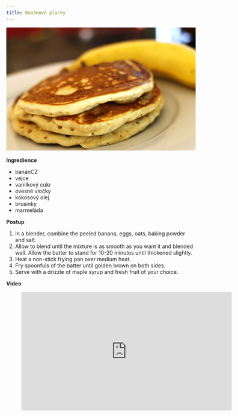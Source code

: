 ```yaml
---
title: Banánové placky
---
```


![bananove livance](./images/bananoveLivance.jpg)

**Ingredience**

- banánCZ
- vejce
- vanilkový cukr
- ovesné vločky
- kokosový olej
- brusinky
- marmeláda

**Postup**

1. In a blender, combine the peeled banana, eggs, oats, baking powder and salt.
2. Allow to blend until the mixture is as smooth as you want it and blended well. Allow the batter to stand for 10-20 minutes until thickened slightly.
3. Heat a non-stick frying pan over medium heat.
4. Fry spoonfuls of the batter until golden brown on both sides.
5. Serve with a drizzle of maple syrup and fresh fruit of your choice.

**Video**

<figure class="video_container">
  <iframe width="560" height="315" src="https://www.youtube.com/embed/-DI0Nr3wPQA" frameborder="0" allow="accelerometer; autoplay; encrypted-media; gyroscope; picture-in-picture" allowfullscreen></iframe>
</figure>
